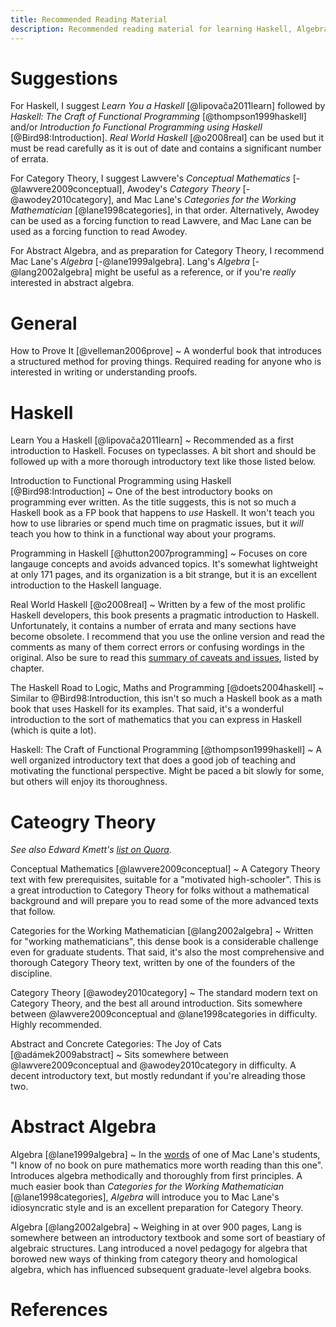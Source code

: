 ```yaml
---
title: Recommended Reading Material
description: Recommended reading material for learning Haskell, Algebra, Category Theory, etc.
---
```


# Suggestions

For Haskell, I suggest *Learn You a Haskell* [@lipovača2011learn]
followed by *Haskell: The Craft of Functional Programming* [@thompson1999haskell]
and/or *Introduction fo Functional Programming using Haskell* [@Bird98:Introduction].
*Real World Haskell* [@o2008real] can be used but it must be read carefully as it is out of date and contains a significant number of errata.

For Category Theory, I suggest Lawvere's *Conceptual Mathematics* [-@lawvere2009conceptual], Awodey's *Category Theory* [-@awodey2010category],
and Mac Lane's *Categories for the Working Mathematician* [@lane1998categories], in that order.
Alternatively, Awodey can be used as a forcing function to read Lawvere, and Mac Lane can be used as a forcing function to read Awodey.

For Abstract Algebra, and as preparation for Category Theory, I recommend Mac&nbsp;Lane's *Algebra* [-@lane1999algebra].
Lang's *Algebra* [-@lang2002algebra] might be useful as a reference, or if you're *really* interested in abstract algebra.
# General

How to Prove It [@velleman2006prove]
  ~ A wonderful book that introduces a structured method for proving things.
    Required reading for anyone who is interested in writing or understanding proofs.

# Haskell

Learn You a Haskell [@lipovača2011learn]
  ~ Recommended as a first introduction to Haskell. Focuses on typeclasses.
    A bit short and should be followed up with a more thorough introductory text like those listed below.

Introduction to Functional Programming using Haskell [@Bird98:Introduction]
  ~ One of the best introductory books on programming ever written.
    As the title suggests, this is not so much a Haskell book as a FP book that happens to *use* Haskell.
    It won't teach you how to use libraries or spend much time on pragmatic issues,
    but it *will* teach you how to think in a functional way about your programs.

Programming in Haskell [@hutton2007programming]
  ~ Focuses on core langauge concepts and avoids advanced topics.
    It's somewhat lightweight at only 171 pages, and its organization is a bit strange,
    but it is an excellent introduction to the Haskell language.

Real World Haskell [@o2008real]
  ~ Written by a few of the most prolific Haskell developers, this book presents a pragmatic introduction to Haskell.
    Unfortunately, it contains a number of errata and many sections have become obsolete.
    I recommend that you use the online version and read the comments as many of them correct errors or confusing wordings in the original.
    Also be sure to read this [summary of caveats and issues][caveats], listed by chapter.

The Haskell Road to Logic, Maths and Programming [@doets2004haskell]
  ~ Similar to @Bird98:Introduction, this isn't so much a Haskell book as a math book that uses Haskell for its examples.
    That said, it's a wonderful introduction to the sort of mathematics that you can express in Haskell (which is quite a lot).

Haskell: The Craft of Functional Programming [@thompson1999haskell]
  ~ A well organized introductory text that does a good job of teaching and motivating the functional perspective.
    Might be paced a bit slowly for some, but others will enjoy its thoroughness.

[caveats]: http://stackoverflow.com/a/23733494/2225384

# Cateogry Theory

*See also Edward Kmett's [list on Quora][ed].*

[ed]: http://www.quora.com/Category-Theory/What-is-the-best-textbook-for-Category-theory

Conceptual Mathematics [@lawvere2009conceptual]
  ~ A Category Theory text with few prerequisites, suitable for a "motivated high-schooler".
    This is a great introduction to Category Theory for folks without a mathematical background
    and will prepare you to read some of the more advanced texts that follow.

Categories for the Working Mathematician [@lang2002algebra]
  ~ Written for "working mathematicians", this dense book is a considerable challenge even for graduate students.
    That said, it's also the most comprehensive and thorough Category Theory text, written by one of the founders of the discipline.

Category Theory [@awodey2010category]
  ~ The standard modern text on Category Theory, and the best all around introduction.
    Sits somewhere between @lawvere2009conceptual and @lane1998categories in difficulty.
    Highly recommended.

Abstract and Concrete Categories: The Joy of Cats [@adámek2009abstract]
  ~ Sits somewhere between @lawvere2009conceptual and @awodey2010category in difficulty.
    A decent introductory text, but mostly redundant if you're alreading those two.

# Abstract Algebra

Algebra [@lane1999algebra]
  ~ In the [words] of one of Mac Lane's students, "I know of no book on pure mathematics more worth reading than this one".
    Introduces algebra methodically and thoroughly from first principles.
    A much easier book than *Categories for the Working Mathematician* [@lane1998categories],
    *Algebra* will introduce you to Mac Lane's idiosyncratic style and is an excellent preparation for Category Theory.

Algebra [@lang2002algebra]
  ~ Weighing in at over 900 pages, Lang is somewhere between an introductory textbook and some sort of beastiary of algebraic structures.
    Lang introduced a novel pedagogy for algebra that borowed new ways of thinking from category theory and homological algebra,
    which has influenced subsequent graduate-level algebra books.

[words]: http://www.amazon.com/review/R2MHDPXKDJRWA2/ref=cm_cr_dp_cmt?ie=UTF8&ASIN=0821816462&nodeID=283155&store=books

# References
